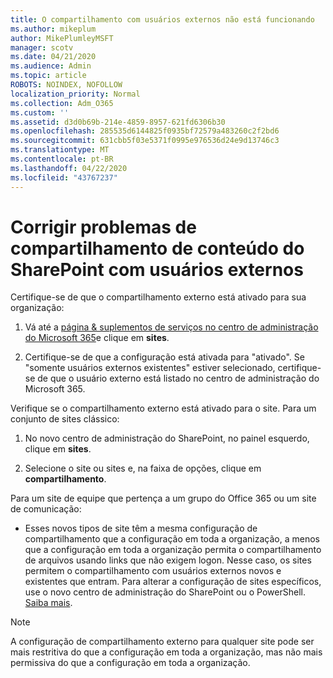 ```yaml
---
title: O compartilhamento com usuários externos não está funcionando
ms.author: mikeplum
author: MikePlumleyMSFT
manager: scotv
ms.date: 04/21/2020
ms.audience: Admin
ms.topic: article
ROBOTS: NOINDEX, NOFOLLOW
localization_priority: Normal
ms.collection: Adm_O365
ms.custom: ''
ms.assetid: d3d0b69b-214e-4859-8957-621fd6306b30
ms.openlocfilehash: 285535d6144825f0935bf72579a483260c2f2bd6
ms.sourcegitcommit: 631cbb5f03e5371f0995e976536d24e9d13746c3
ms.translationtype: MT
ms.contentlocale: pt-BR
ms.lasthandoff: 04/22/2020
ms.locfileid: "43767237"
---
```

# <a name="fix-problems-sharing-sharepoint-content-with-external-users"></a>Corrigir problemas de compartilhamento de conteúdo do SharePoint com usuários externos

Certifique-se de que o compartilhamento externo está ativado para sua organização:
  
1. Vá até a [página &amp; suplementos de serviços no centro de administração do Microsoft 365](https://portal.office.com/adminportal/home#/Settings/ServicesAndAddIns)e clique em **sites**.
    
2. Certifique-se de que a configuração está ativada para "ativado". Se "somente usuários externos existentes" estiver selecionado, certifique-se de que o usuário externo está listado no centro de administração do Microsoft 365.
    
Verifique se o compartilhamento externo está ativado para o site. Para um conjunto de sites clássico:
  
1. No novo centro de administração do SharePoint, no painel esquerdo, clique em **sites**.
    
2. Selecione o site ou sites e, na faixa de opções, clique em **compartilhamento**.
    
Para um site de equipe que pertença a um grupo do Office 365 ou um site de comunicação:
  
- Esses novos tipos de site têm a mesma configuração de compartilhamento que a configuração em toda a organização, a menos que a configuração em toda a organização permita o compartilhamento de arquivos usando links que não exigem logon. Nesse caso, os sites permitem o compartilhamento com usuários externos novos e existentes que entram. Para alterar a configuração de sites específicos, use o novo centro de administração do SharePoint ou o PowerShell. [Saiba mais](https://go.microsoft.com/fwlink/?linkid=871863).
    
> [!NOTE]
> A configuração de compartilhamento externo para qualquer site pode ser mais restritiva do que a configuração em toda a organização, mas não mais permissiva do que a configuração em toda a organização. 
  

